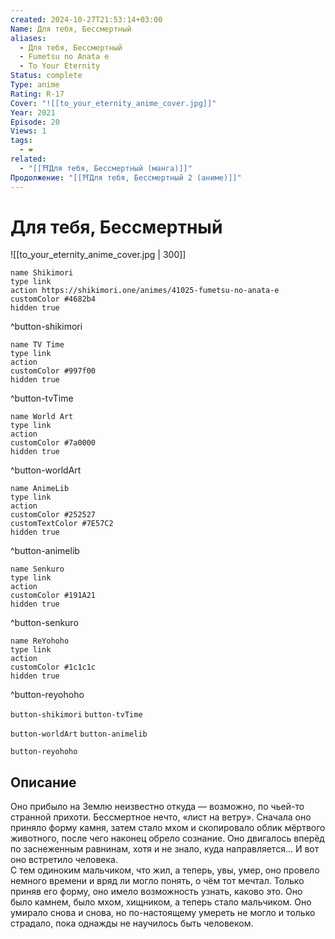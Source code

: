 ```yaml
---
created: 2024-10-27T21:53:14+03:00
Name: Для тебя, Бессмертный
aliases:
  - Для тебя, Бессмертный
  - Fumetsu no Anata e
  - To Your Eternity
Status: complete
Type: anime
Rating: R-17
Cover: "![[to_your_eternity_anime_cover.jpg]]"
Year: 2021
Episode: 20
Views: 1
tags:
  - ❤
related:
  - "[[⛩️Для тебя, Бессмертный (манга)]]"
Продолжение: "[[⛩️Для тебя, Бессмертный 2 (аниме)]]"
---
```


# Для тебя, Бессмертный

![[to_your_eternity_anime_cover.jpg | 300]]

```button
name Shikimori
type link
action https://shikimori.one/animes/41025-fumetsu-no-anata-e
customColor #4682b4
hidden true
```
^button-shikimori

```button
name TV Time
type link
action 
customColor #997f00
hidden true
```
^button-tvTime

```button
name World Art
type link
action 
customColor #7a0000
hidden true
```
^button-worldArt

```button
name AnimeLib
type link
action 
customColor #252527
customTextColor #7E57C2
hidden true
```
^button-animelib

```button
name Senkuro
type link
action 
customColor #191A21
hidden true
```
^button-senkuro

```button
name ReYohoho
type link
action 
customColor #1c1c1c
hidden true
```
^button-reyohoho



`button-shikimori` `button-tvTime`

`button-worldArt` `button-animelib`

`button-reyohoho`

## Описание

Оно прибыло на Землю неизвестно откуда — возможно, по чьей-то странной прихоти. Бессмертное нечто, «лист на ветру». Сначала оно приняло форму камня, затем стало мхом и скопировало облик мёртвого животного, после чего наконец обрело сознание. Оно двигалось вперёд по заснеженным равнинам, хотя и не знало, куда направляется... И вот оно встретило человека.  
С тем одиноким мальчиком, что жил, а теперь, увы, умер, оно провело немного времени и вряд ли могло понять, о чём тот мечтал. Только приняв его форму, оно имело возможность узнать, каково это. Оно было камнем, было мхом, хищником, а теперь стало мальчиком. Оно умирало снова и снова, но по-настоящему умереть не могло и только страдало, пока однажды не научилось быть человеком.
